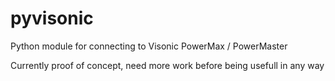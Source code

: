 # pyvisonic
Python module for connecting to Visonic PowerMax / PowerMaster

Currently proof of concept, need more work before being usefull in any way
